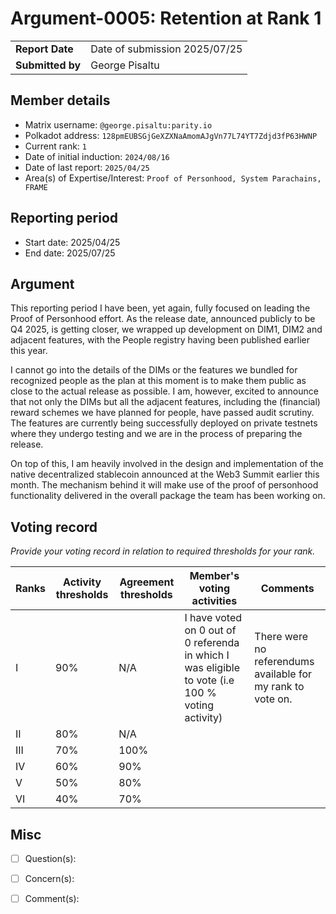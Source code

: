 # Argument-0005: Retention at Rank 1

|                 |                                                                                             |
| --------------- | ------------------------------------------------------------------------------------------- |
| **Report Date** | Date of submission 2025/07/25                                                               |
| **Submitted by**| George Pisaltu                                                                              |


## Member details

- Matrix username: `@george.pisaltu:parity.io`
- Polkadot address: `128pmEUBSGjGeXZXNaAmomAJgVn77L74YT7Zdjd3fP63HWNP`
- Current rank: `1`
- Date of initial induction: `2024/08/16`
- Date of last report: `2025/04/25`
- Area(s) of Expertise/Interest: `Proof of Personhood, System Parachains, FRAME`


## Reporting period

- Start date: 2025/04/25
- End date: 2025/07/25


## Argument

This reporting period I have been, yet again, fully focused on leading the Proof of Personhood
effort. As the release date, announced publicly to be Q4 2025, is getting closer, we wrapped up
development on DIM1, DIM2 and adjacent features, with the People registry having been published
earlier this year.

I cannot go into the details of the DIMs or the features we bundled for recognized people as the
plan at this moment is to make them public as close to the actual release as possible. I am,
however, excited to announce that not only the DIMs but all the adjacent features, including the
(financial) reward schemes we have planned for people, have passed audit scrutiny. The features are
currently being successfully deployed on private testnets where they undergo testing and we are in
the process of preparing the release.

On top of this, I am heavily involved in the design and implementation of the native decentralized
stablecoin announced at the Web3 Summit earlier this month. The mechanism behind it will make use of
the proof of personhood functionality delivered in the overall package the team has been working on.

## Voting record
*Provide your voting record in relation to required thresholds for your rank.* 

|  Ranks | Activity thresholds | Agreement thresholds | Member's voting activities | Comments |
|---|---|---|---|---|
|I  |90%   |N/A   | I have voted on 0 out of 0 referenda in which I was eligible to vote (i.e 100 % voting activity)  | There were no referendums available for my rank to vote on. |
|II |80%   |N/A   |   |  |
|III|70%   |100%  |   |  |
|IV |60%   |90%   |   |  |
|V  |50%   |80%   |   |  |
|VI |40%   |70%   |   |  |


## Misc

- [ ] Question(s): 

- [ ] Concern(s): 

- [ ] Comment(s): 

